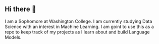 ## Hi there 👋

I am a Sophomore at Washington College. I am currently studying Data Science with an interest in Machine Learning. I am goint to use this as a repo to keep track of my projects as I learn about and build Language Models. 
